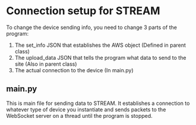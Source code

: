 # Connection setup for STREAM

To change the device sending info, you need to change 3 parts of the program:

1. The set_info JSON that establishes the AWS object (Defined in parent class)
2. The upload_data JSON that tells the program what data to send to the site (Also in parent class)
3. The actual connection to the device (In main.py)

## main.py

This is main file for sending data to STREAM. It establishes a connection to whatever type of device you instantiate and sends packets to the WebSocket server on a thread until the program is stopped.
